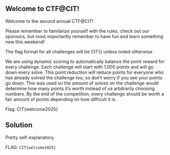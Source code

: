 ## Welcome to CTF@CIT!

Welcome to the second annual CTF@CIT!

Please remember to familarize yourself with the rules, check out our sponsors, but most importantly remember to have fun and learn something new this weekend!

The flag format for all challenges will be CIT{} unless noted otherwise

We are using dynamic scoring to automatically balance the point reward for every challenge. Each challenge will start with 1,000 points and will go down every solve. This point reduction will reduce points for everyone who has already solved the challenge too, so don’t worry if you see your points go down. This was used so the amount of solves on the challenge would determine how many points it’s worth instead of us arbitrarily choosing numbers. By the end of the competition, every challenge should be worth a fair amount of points depending on how difficult it is.

Flag: CIT{welcome2025}


## Solution

Pretty self-explanatory. 


FLAG: `CIT{welcome2025}`

